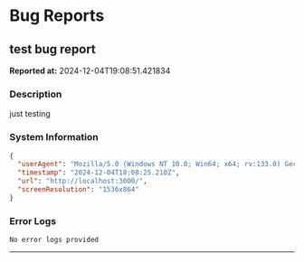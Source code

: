 # Bug Reports

## test bug report
**Reported at:** 2024-12-04T19:08:51.421834

### Description
just testing

### System Information
```json
{
  "userAgent": "Mozilla/5.0 (Windows NT 10.0; Win64; x64; rv:133.0) Gecko/20100101 Firefox/133.0",
  "timestamp": "2024-12-04T18:08:25.210Z",
  "url": "http://localhost:3000/",
  "screenResolution": "1536x864"
}
```

### Error Logs
```
No error logs provided
```

---
